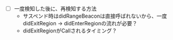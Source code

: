 - [ ] 一度検知した後に、再検知する方法
    - サスペンド時はdidRangeBeaconは直接呼ばれないから、一度didExitRegion -> didEnterRegionの流れが必要？
    - didExitRegionがCallされるタイミング？